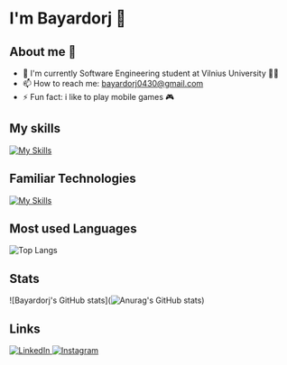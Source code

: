 # I'm Bayardorj 👋

<!--
**Bayardorj/Bayardorj** is a ✨ _special_ ✨ repository because its `README.md` (this file) appears on your GitHub profile.
-->
## About me 🧐 
- 🔭 I'm currently Software Engineering student at Vilnius University 👨‍🎓
- 📫 How to reach me: bayardorj0430@gmail.com 
- ⚡ Fun fact: i like to play mobile games 🎮  

## My skills
[![My Skills](https://skillicons.dev/icons?i=java,js,python,cpp,html,css,mysql,postgres,php&theme=light)](https://skillicons.dev)

## Familiar Technologies
[![My Skills](https://skillicons.dev/icons?i=ubuntu,anaconda,vscode,aws,docker,idea,linux,postman,powershell&theme=light)](https://skillicons.dev)

## Most used Languages
![Top Langs](https://github-readme-stats.vercel.app/api/top-langs/?username=Bayardorj&layout=compact)

## Stats
![Bayardorj's GitHub stats](![Anurag's GitHub stats](https://github-readme-stats.vercel.app/api?username=Bayardorj&show_icons=true&bg_color=00000000))

## Links
<!-- Section layout inspired by Awesome GitHub Profile README "Descriptive" patterns:
     https://github.com/abhisheknaiidu/awesome-github-profile-readme?tab=readme-ov-file#descriptive- -->
<a href="https://www.linkedin.com/in/bayardorj-dagdandorj-35927b304/" target="blank">
  <img src="https://skillicons.dev/icons?i=linkedin" alt="LinkedIn" />
</a>
<a href="https://www.instagram.com/feitan_27/" target="blank">
  <img src="https://skillicons.dev/icons?i=instagram" alt="Instagram" />
</a>
